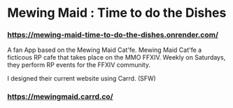 # Mewing Maid : Time to do the Dishes

### https://mewing-maid-time-to-do-the-dishes.onrender.com/

A fan App based on the Mewing Maid Cat'fe. 
Mewing Maid Cat'fe a ficticous RP cafe that takes place on the MMO FFXIV.
Weekly on Saturdays, they perform RP events for the FFXIV community.

I designed their current website using Carrd. (SFW)

### https://mewingmaid.carrd.co/

